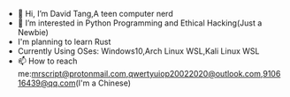 - 👋 Hi, I’m David Tang,A teen computer nerd
- 👀 I’m interested in Python Programming and Ethical Hacking(Just a Newbie)
- I'm planning to learn Rust
- Currently Using OSes: Windows10,Arch Linux WSL,Kali Linux WSL
- 📫 How to reach me:mrscript@protonmail.com,qwertyuiop20022020@outlook.com,910616439@qq.com(I'm a Chinese)

<!---
Good-o-Tom/Good-o-Tom is a ✨ special ✨ repository because its `README.md` (this file) appears on your GitHub profile.
You can click the Preview link to take a look at your changes.
--->
